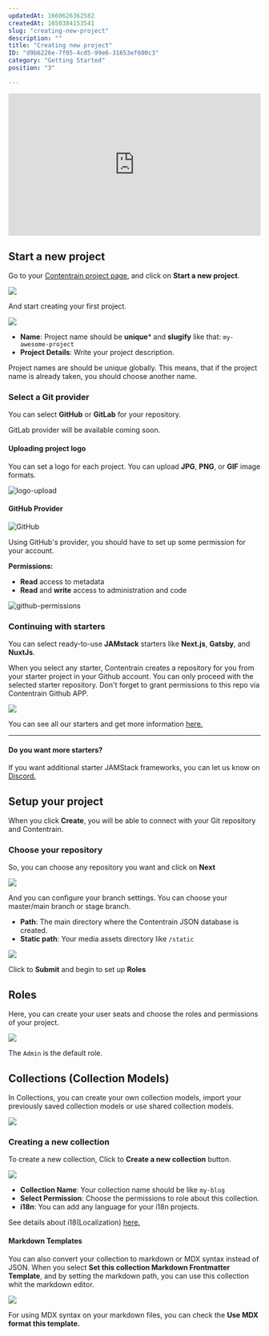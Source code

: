 ```yaml
---
updatedAt: 1660626362582
createdAt: 1650384153541
slug: "creating-new-project"
description: ""
title: "Creating new project"
ID: "d9b6226e-7f05-4cd5-99e6-31653ef600c3"
category: "Getting Started"
position: "3"

---
```


<iframe style="aspect-ratio:16 / 9; width:100%;" src="https://www.youtube.com/embed/hdpRGzn1GMI" title="YouTube video player" frameborder="0" allow="accelerometer; autoplay; clipboard-write; encrypted-media; gyroscope; picture-in-picture" allowfullscreen></iframe>

## Start a new project

Go to your [Contentrain project page](https://app.contentrain.io/welcome), and click on **Start a new project**. 

![](https://imagedelivery.net/yx26LyQGM_miwnGU8RnEaw/9010c4f7-8063-4239-84e6-477b008edb00/public)

And start creating your first project.

![](https://imagedelivery.net/yx26LyQGM_miwnGU8RnEaw/ce662f05-7bf5-4067-0050-d6579e800500/public)

- **Name**: Project name should be **unique*** and **slugify** like that: `my-awesome-project`
- **Project Details**: Write your project description.

<alert type="info">

Project names are should be unique globally. This means, that if the project name is already taken, you should choose another name.

</alert>

### Select a Git provider

You can select **GitHub** or **GitLab** for your repository.

<alert type="warning">

GitLab provider will be available coming soon.

</alert>


#### Uploading project logo 

You can set a logo for each project. You can upload **JPG**, **PNG**, or **GIF** image formats.

![logo-upload](/images/logo-upload.png)

#### GitHub Provider 

![GitHub](/images/github-modal.png)

Using GitHub's provider, you should have to set up some permission for your account. 

**Permissions:**

- **Read** access to metadata
- **Read** and **write** access to administration and code



![github-permissions](/images/github-permissions.png)


### Continuing with starters

You can select ready-to-use **JAMstack** starters like **Next.js**, **Gatsby**, and **NuxtJs**. 

<alert type="info">
When you select any starter, Contentrain creates a repository for you from your starter project in your Github account.
You can only proceed with the selected starter repository. Don't forget to grant permissions to this repo via Contentrain Github APP.
</alert>


![](https://imagedelivery.net/yx26LyQGM_miwnGU8RnEaw/6c2b96f7-30b2-4993-2c86-58af696ed900/public)

You can see all our starters and get more information [here.](https://contentrain-doc.web.app/starters)

---

#### Do you want more starters?

<alert type="info">

If you want additional starter JAMStack frameworks, you can let us know on [Discord.](https://discord.com/invite/4db2PjWYtG) 

</alert>

## Setup your project

When you click **Create**, you will be able to connect with your Git repository and Contentrain. 

### Choose your repository

So, you can choose any repository you want and click on **Next**

![](https://imagedelivery.net/yx26LyQGM_miwnGU8RnEaw/13b1e2c6-977e-4f41-b9a0-c5f071acdb00/public)

And you can configure your branch settings. You can choose your master/main branch or stage branch.

- **Path**: The main directory where the Contentrain JSON database is created.
- **Static path**: Your media assets directory like `/static`

![](https://imagedelivery.net/yx26LyQGM_miwnGU8RnEaw/ecd529a8-a28d-428d-1a40-2a521e2d5600/public)

Click to **Submit** and begin to set up **Roles**

## Roles

Here, you can create your user seats and choose the roles and permissions of your project.

![](https://imagedelivery.net/yx26LyQGM_miwnGU8RnEaw/9832040f-2fde-4c9f-3a00-d44fb94d2700/public)

The `Admin` is the default role.

## Collections (Collection Models)
In Collections, you can create your own collection models, import your previously saved collection models or use shared collection models.


![](https://imagedelivery.net/yx26LyQGM_miwnGU8RnEaw/5ce35c39-2de4-428b-6e3d-62961ded2100/public)


### Creating a new collection

To create a new collection, Click to **Create a new collection** button.

![](https://imagedelivery.net/yx26LyQGM_miwnGU8RnEaw/59104a50-353c-4609-1a20-a209ec0cac00/public)

- **Collection Name**: Your collection name should be like `my-blog`
- **Select Permission**: Choose the permissions to role about this collection.
- **i18n**: You can add any language for your i18n projects.

See details about i18(Localization) [here. ](/i18n)

#### Markdown Templates 
 
You can also convert your collection to markdown or MDX syntax instead of JSON. When you select **Set this collection Markdown Frontmatter Template**, and by setting the markdown path, you can use this collection whit the markdown editor. 

![](https://imagedelivery.net/yx26LyQGM_miwnGU8RnEaw/2ed893b1-b271-4e85-8945-790a560dcf00/public)

For using MDX syntax on your markdown files, you can check the **Use MDX format this template.**